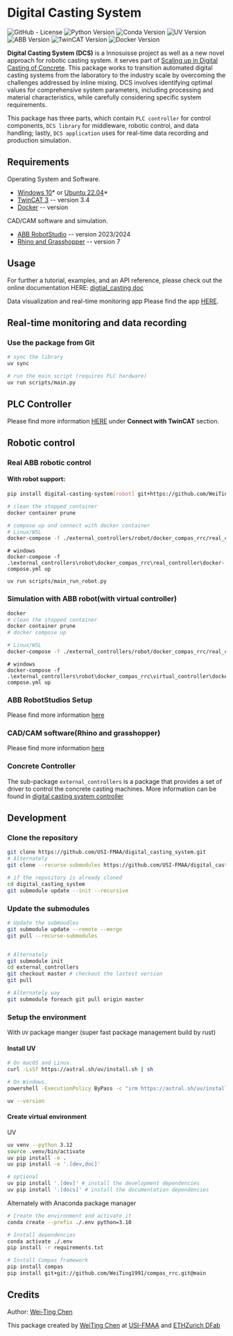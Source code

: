 # **Digital Casting System**

<!------link:---------->
[Windows 10]: https://www.microsoft.com/en-us/windows/
[Ubuntu 22.04]: https://ubuntu.com/download/desktop
[TwinCAT 3]: https://www.beckhoff.com/en-en/products/automation/twincat/?pk_campaign=AdWords-AdWordsSearch-TwinCAT_EN&pk_kwd=twincat&gclid=Cj0KCQjw9ZGYBhCEARIsAEUXITW5dmPmQ2629HIuFY7wfbSR70pi5uY2lkYziNmfKYczm1_YsK4hhPsaApjyEALw_wcB
[Anaconda 3]: https://www.anaconda.com/
[Docker]: https://www.docker.com/
[ABB RobotStudio]: https://new.abb.com/products/robotics/robotstudio
[Rhino and Grasshopper]: https://www.rhino3d.com/download


<!-- PROJECT SHIELDS -->

![GitHub - License](https://img.shields.io/badge/License-MIT-blue.svg)
![Python Version](https://img.shields.io/badge/Python-3.10-blue)
![Conda Version](https://img.shields.io/badge/Anaconda-4.14.0-blue)
![UV Version](https://img.shields.io/badge/UV-0.6.0-blue)
![ABB Version](https://img.shields.io/badge/RobotStudio-2023/2024-blue)
![TwinCAT Version](https://img.shields.io/badge/TwinCAT-3.4-blue)
![Docker Version](https://img.shields.io/badge/Docker-23.0.3-blue)

<!-- PROJECT DESCRIPTION -->

**Digital Casting System (DCS)** is a Innosuisse project as well as a new novel approach for robotic casting system. it serves part of [Scaling up in Digital Casting of Concrete](https://www.research-collection.ethz.ch/entities/publication/c9547f49-8d9e-47fe-b8e5-88cad5239ea2). This package works to transition automated digital casting systems from the laboratory to the industry scale by
overcoming the challenges addressed by inline mixing. DCS involves identifying optimal values for comprehensive system
parameters, including processing and material characteristics, while carefully considering specific system requirements.

This package has three parts, which contain ```PLC controller``` for control components, ```DCS library``` for middleware, robotic control, and data handling; lastly, ```DCS application``` uses for real-time data recording and production simulation.


<!-- PROJECT REQUIREMENTS -->

## Requirements

Operating System and Software.

- [Windows 10]()* or [Ubuntu 22.04]()*
- [TwinCAT 3]() -- version 3.4
- [Docker]()  -- version

CAD/CAM software and simulation.

- [ABB RobotStudio]() -- version 2023/2024
- [Rhino and Grasshopper]() -- version 7


<!-- PROJECT Getting Started -->

## Usage
For further a tutorial, examples, and an API reference, please check out the online documentation HERE: [digtial_casting doc](https://usi-fmaa.github.io/digital_casting_system/)

Data visualization and real-time monitoring app
Please find the app [HERE](https://github.com/USI-FMAA/digital_casting_system_app).


<!-- PROJECT USAGE -->
## Real-time monitoring and data recording

### Use the package from Git
``` bash
# sync the library
uv sync

# run the main script (requires PLC hardware)
uv run scripts/main.py
```

## PLC Controller

Please find more information [HERE](https://github.com/USI-FMAA/digital_casting_system_controller.git) under **Connect with TwinCAT** section.

## Robotic control
### Real ABB robotic control

#### With robot support:

```bash
pip install digital-casting-system[robot] git+https://github.com/WeiTing1991/compas_rrc.git@main
```

```sh
# clean the stopped container
docker container prune

# compose up and connect with docker container
# Linux/WSL
docker-compose -f ./external_controllers/robot/docker_compas_rrc/real_controller/docker-compose.yml up
```

```pwsh
# windows
docker-compose -f .\external_controllers\robot\docker_compas_rrc\real_controller\docker-compose.yml up

uv run scripts/main_run_robot.py
```

### Simulation with ABB robot(with virtual controller)

```sh
docker
# clean the stopped container
docker container prune
# docker compose up

# Linux/WSL
docker-compose -f ./external_controllers/robot/docker_compas_rrc/real_controller/docker-compose.yml up
```

```pwsh
# windows
docker-compose -f .\external_controllers\robot\docker_compas_rrc\virtual_controller\docker-compose.yml up
```

### ABB RobotStudios Setup

Please find more information [here]()

### CAD/CAM software(Rhino and grasshopper)

Please find more information [here]()

### Concrete Controller

The sub-package `external_controllers` is a package that provides a set of driver to control the concrete casting machines.
More information can be found in [digital casting system controller](https://github.com/USI-FMAA/digital_casting_system_controller)


<!-- PROJECT DEVELOPMENT -->

## Development
### Clone the repository
```bash
git clone https://github.com/USI-FMAA/digital_casting_system.git
# Alternately
git clone --recurse-submodules https://github.com/USI-FMAA/digital_casting_system.git
```

```bash
# if the repository is already cloned
cd digital_casting_system
git submodule update --init --recursive
```


### Update the submodules

```bash
# Update the submoudles
git submodule update --remote --merge
git pull --recurse-submodules


# Alternately
git submodule init
cd external_controllers
git checkout master # checkout the lastest version
git pull

# Alternately way
git submodule foreach git pull origin master

```

### Setup the environment

With `UV` package manger (super fast package management build by rust)

#### Install UV
```bash
# On macOS and Linux.
curl -LsSf https://astral.sh/uv/install.sh | sh

# On Windows.
powershell -ExecutionPolicy ByPass -c "irm https://astral.sh/uv/install.ps1 | iex"

uv --version
```

#### Create virtual environment

UV
``` bash
uv venv --python 3.12
source .venv/bin/activate
uv pip install -e .
uv pip install -e '.[dev,doc]'

# optional
uv pip install '.[dev]' # install the development dependencies
uv pip install '.[docs]' # install the documentation dependencies


```

Alternately with Anaconda package manager
```sh
# Create the environment and activate it
conda create --prefix ./.env python=3.10

# Install dependencies
conda activate ./.env
pip install -r requirements.txt

# Install Compas framework
pip install compas
pip install git+git://github.com/WeiTing1991/compas_rrc.git@main
```

<!-- Misc -->

## Credits
Author: [Wei-Ting Chen](https://github.com/WeiTing1991)

This package created by [WeiTing Chen](https://github.com/WeiTing1991)
at [USI-FMAA](https://github.com/USI-FMAA) and [ETHZurich DFab](https://dfab.ch/)

